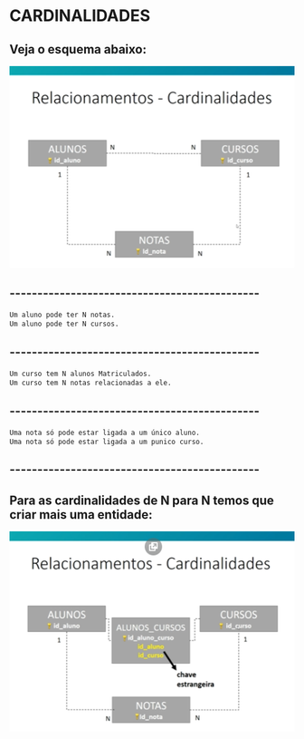 # CARDINALIDADES
## Veja o esquema abaixo:
![cardinalidade](https://github.com/ERONILDOJUNIOR/SQL-introdu-o/blob/main/imagens/cardinalidade1.png)
## ---------------------------------------------
    Um aluno pode ter N notas.
    Um aluno pode ter N cursos.
## ---------------------------------------------
    Um curso tem N alunos Matriculados.
    Um curso tem N notas relacionadas a ele.
## ---------------------------------------------
    Uma nota só pode estar ligada a um único aluno.
    Uma nota só pode estar ligada a um punico curso.
## ---------------------------------------------
## Para as cardinalidades de N para N temos que criar mais uma entidade:
![cardinalidade](https://github.com/ERONILDOJUNIOR/SQL-introdu-o/blob/main/imagens/cardinalidade2.png)

